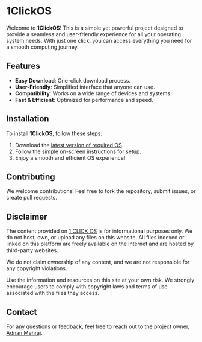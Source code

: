 # 1ClickOS

Welcome to **1ClickOS**! This is a simple yet powerful project designed to provide a seamless and user-friendly experience for all your operating system needs. With just one click, you can access everything you need for a smooth computing journey.

## Features

- **Easy Download**: One-click download process.
- **User-Friendly**: Simplified interface that anyone can use.
- **Compatibility**: Works on a wide range of devices and systems.
- **Fast & Efficient**: Optimized for performance and speed.

## Installation

To install **1ClickOS**, follow these steps:

1. Download the [latest version of required OS](https://1clickos.blogspot.com/).
2. Follow the simple on-screen instructions for setup.
3. Enjoy a smooth and efficient OS experience!

## Contributing

We welcome contributions! Feel free to fork the repository, submit issues, or create pull requests.

## Disclaimer

The content provided on [1 CLICK OS](https://.1clickos.blogspot.com) is for informational purposes only. We do not host, own, or upload any files on this website. All files indexed or linked on this platform are freely available on the internet and are hosted by third-party websites.

We do not claim ownership of any content, and we are not responsible for any copyright violations.

Use the information and resources on this site at your own risk. We strongly encourage users to comply with copyright laws and terms of use associated with the files they access.

## Contact

For any questions or feedback, feel free to reach out to the project owner, [Adnan Mehraj](https://github.com/adnanmehraj2006).

